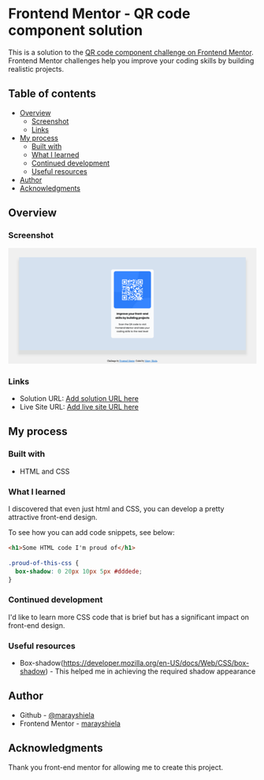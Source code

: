 # Frontend Mentor - QR code component solution

This is a solution to the [QR code component challenge on Frontend Mentor](https://www.frontendmentor.io/challenges/qr-code-component-iux_sIO_H). Frontend Mentor challenges help you improve your coding skills by building realistic projects. 

## Table of contents

- [Overview](#overview)
  - [Screenshot](#screenshot)
  - [Links](#links)
- [My process](#my-process)
  - [Built with](#built-with)
  - [What I learned](#what-i-learned)
  - [Continued development](#continued-development)
  - [Useful resources](#useful-resources)
- [Author](#author)
- [Acknowledgments](#acknowledgments)



## Overview

### Screenshot

![](images/project-screenshot.png)


### Links

- Solution URL: [Add solution URL here](https://github.com/marayshiela/qr-code-frontend.git)
- Live Site URL: [Add live site URL here](https://marayshiela.github.io/qr-code-frontend/)

## My process

### Built with

- HTML and CSS


### What I learned

I discovered that even just html and CSS, you can develop a pretty attractive front-end design.

To see how you can add code snippets, see below:

```html
<h1>Some HTML code I'm proud of</h1>
```
```css
.proud-of-this-css {
  box-shadow: 0 20px 10px 5px #dddede;
}
```


### Continued development

I'd like to learn more CSS code that is brief but has a significant impact on front-end design.


### Useful resources

- Box-shadow(https://developer.mozilla.org/en-US/docs/Web/CSS/box-shadow) - This helped me in achieving the required shadow appearance



## Author

- Github - [@marayshiela](https://github.com/marayshiela)
- Frontend Mentor - [marayshiela](https://www.frontendmentor.io/profile/marayshiela)


## Acknowledgments

Thank you front-end mentor for allowing me to create this project.

